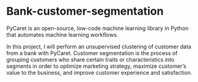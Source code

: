 # Bank-customer-segmentation
PyCaret is an open-source, low-code machine learning library in Python that automates machine learning workflows.

In this project, I will perform an unsupervised clustering of customer data from a bank with PyCaret. Customer segmentation is the process of grouping customers who share certain traits or characteristics into segments in order to optimize marketing strategy, maximize customer’s value to the business, and improve customer experience and satisfaction.
